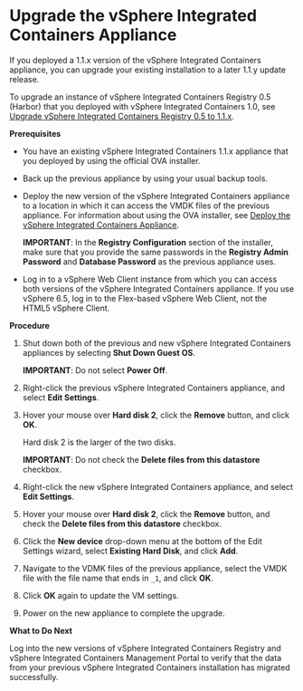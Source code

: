 # Upgrade the vSphere Integrated Containers Appliance # 

If you deployed a 1.1.x version of the vSphere Integrated Containers appliance, you can upgrade your existing installation to a later 1.1.y update release.

To upgrade an instance of vSphere Integrated Containers Registry 0.5 (Harbor) that you deployed with vSphere Integrated Containers 1.0, see [Upgrade vSphere Integrated Containers Registry 0.5 to 1.1.x](upgrade_registry.md).

**Prerequisites**

- You have an existing vSphere Integrated Containers 1.1.x appliance that you deployed by using the official OVA installer.
- Back up the previous appliance by using your usual backup tools.
- Deploy the new version of the vSphere Integrated Containers appliance to a location in which it can access the VMDK files of the previous appliance. For information about using the OVA installer, see [Deploy the vSphere Integrated Containers Appliance](deploy_vic_appliance.md). 

   **IMPORTANT**: In the **Registry Configuration** section of the installer, make sure that you provide the same passwords in the **Registry Admin Password** and **Database Password** as the previous appliance uses. 

- Log in to a vSphere Web Client instance from which you can access both versions of the vSphere Integrated Containers appliance. If you use vSphere 6.5, log in to the Flex-based vSphere Web Client, not the HTML5 vSphere Client.

**Procedure**

1. Shut down both of the previous and new vSphere Integrated Containers appliances by selecting **Shut Down Guest OS**.

   **IMPORTANT**: Do not select **Power Off**.
4. Right-click the previous vSphere Integrated Containers appliance, and select **Edit Settings**.
5. Hover your mouse over **Hard disk 2**, click the **Remove** button, and click **OK**.

   Hard disk 2 is the larger of the two disks.
   
   **IMPORTANT**: Do not check the **Delete files from this datastore** checkbox.
5. Right-click the new vSphere Integrated Containers appliance, and select **Edit Settings**.
5. Hover your mouse over **Hard disk 2**, click the **Remove** button, and check the **Delete files from this datastore** checkbox.
5. Click the **New device** drop-down menu at the bottom of the Edit Settings wizard, select **Existing Hard Disk**, and click **Add**.
6. Navigate to the VDMK files of the previous appliance, select the VMDK file with the file name that ends in `_1`, and click **OK**.
7. Click **OK** again to update the VM settings.
9. Power on the new appliance to complete the upgrade.

**What to Do Next**

Log into the new versions of vSphere Integrated Containers Registry and vSphere Integrated Containers Management Portal to verify that the data from your previous vSphere Integrated Containers installation has migrated successfully.